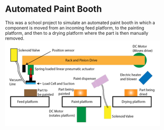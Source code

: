 # Automated Paint Booth

This was a school project to simulate an automated paint booth in which a component is moved from an incoming feed platform, to the painting platform, and then to a drying platform where the part is then manually removed. 
![automated paint](https://github.com/lukajuci/Engineering-Portfolio/blob/main/images/plc%20paint.png)
